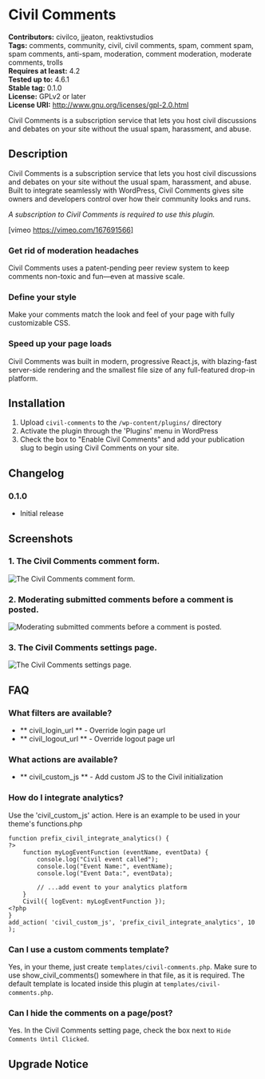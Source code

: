 # Civil Comments #
**Contributors:** civilco, jjeaton, reaktivstudios  
**Tags:** comments, community, civil, civil comments, spam, comment spam, spam comments, anti-spam, moderation, comment moderation, moderate comments, trolls  
**Requires at least:** 4.2  
**Tested up to:** 4.6.1  
**Stable tag:** 0.1.0  
**License:** GPLv2 or later  
**License URI:** http://www.gnu.org/licenses/gpl-2.0.html  

Civil Comments is a subscription service that lets you host civil discussions and debates on your site without the usual spam, harassment, and abuse.

## Description ##

Civil Comments is a subscription service that lets you host civil discussions and debates on your site without the usual spam, harassment, and abuse. Built to integrate seamlessly with WordPress, Civil Comments gives site owners and developers control over how their community looks and runs.

*A subscription to Civil Comments is required to use this plugin.*

[vimeo https://vimeo.com/167691566]

### Get rid of moderation headaches ###
Civil Comments uses a patent-pending peer review system to keep comments non-toxic and fun—even at massive scale.

### Define your style ###
Make your comments match the look and feel of your page with fully customizable CSS.

### Speed up your page loads ###
Civil Comments was built in modern, progressive React.js, with blazing-fast server-side rendering and the smallest file size of any full-featured drop-in platform.

## Installation ##

1. Upload `civil-comments` to the `/wp-content/plugins/` directory
1. Activate the plugin through the 'Plugins' menu in WordPress
1. Check the box to "Enable Civil Comments" and add your publication slug to begin using Civil Comments on your site.

## Changelog ##

### 0.1.0 ###
* Initial release

## Screenshots ##

### 1. The Civil Comments comment form. ###
![The Civil Comments comment form.](http://ps.w.org/civil-comments/assets/screenshot-1.png)

### 2. Moderating submitted comments before a comment is posted. ###
![Moderating submitted comments before a comment is posted.](http://ps.w.org/civil-comments/assets/screenshot-2.png)

### 3. The Civil Comments settings page. ###
![The Civil Comments settings page.](http://ps.w.org/civil-comments/assets/screenshot-3.png)


## FAQ ##

### What filters are available? ###
*	** civil_login_url ** - Override login page url
*	** civil_logout_url ** - Override logout page url

### What actions are available? ###
*	** civil_custom_js ** - Add custom JS to the Civil initialization

### How do I integrate analytics? ###
Use the 'civil_custom_js' action.  Here is an example to be used in your theme's functions.php
```
function prefix_civil_integrate_analytics() {
?>
	function myLogEventFunction (eventName, eventData) {
		console.log("Civil event called");
		console.log("Event Name:", eventName);
		console.log("Event Data:", eventData);

		// ...add event to your analytics platform
	}
	Civil({ logEvent: myLogEventFunction });
<?php
}
add_action( 'civil_custom_js', 'prefix_civil_integrate_analytics', 10 );
```

### Can I use a custom comments template? ###
Yes, in your theme, just create `templates/civil-comments.php`.  Make sure to use show_civil_comments() somewhere in that file, as it is required. The default template is located inside this plugin at `templates/civil-comments.php`.

### Can I hide the comments on a page/post? ###
Yes.  In the Civil Comments setting page, check the box next to `Hide Comments Until Clicked`.

## Upgrade Notice ##
